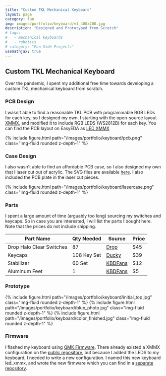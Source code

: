 ```yaml
---
title: "Custom TKL Mechanical Keyboard"
layout: page
category: fun
img: images/portfolio/keyboard/v1_400x200.jpg
description: "Designed and Prototyped from Scratch"
# tags: 
#   - mechanical keyboards
#   - robotics
# category: "Fun Side Projects"
usemathjax: true
---
```


## Custom TKL Mechanical Keyboard
Over the pandemic, I spent my additional free time towards developing a custom TKL mechanical keyboard from scratch. 

### PCB Design
I wasn't able to find a reasonable TKL PCB with programmable RGB LEDs for each key, so I designed my own. I starting with the open-source layout [XMMX](https://easyeda.com/farmakon/XMMX-0447d28c1e4644b88fd04905d983684d), and modified it to include RGB LEDS (WS2812B) for each key. You can find the PCB layout on EasyEDA as [LED XMMX](https://oshwlab.com/mtucker/led-xmmx)

<div class="d-flex justify-content-center">
		{% include figure.html path="/images/portfolio/keyboard/pcb.png" class="img-fluid rounded z-depth-1" %}
</div>

<!-- 
<div style="text-align:center">
	<img style="height: 50%; width: 50%;" src="/images/portfolio/keyboard/pcb.png" />
</div> -->

### Case Design
I also wasn't able to find an affordable PCB case, so I also designed my own that I laser cut out of acrylic. The SVG files are available [here](https://www.dropbox.com/sh/h4rvcedpb1ry24x/AACOMv3k4c0gsGpH-WfcjVkea?dl=0). I also included the PCB plate in the laser cut pieces. 


<div class="d-flex justify-content-center">
		{% include figure.html path="/images/portfolio/keyboard/lasercase.png" class="img-fluid rounded z-depth-1" %}
</div>

<!-- <div style="text-align:center">
	<img style="height: 50%; width: 50%;" src="/images/portfolio/keyboard/lasercase.png" />
</div> -->

### Parts
I spent a large amount of time (arguably too long) sourcing my switches and keycaps. So in case you are interested, I will list the parts I bought here. Note that the prices do not include shipping.

| Part Name   | Qty Needed  | Source | Price |
| ----------- | ----------- |--------|-------|
| Drop Halo Clear Switches    | 87       | [Drop](https://drop.com/buy/drop-halo-switch-pack#overview)| $45|
| Keycaps   | 108 Key Set        | [Ducky](https://mechanicalkeyboards.com/shop/index.php?l=product_detail&p=5790)| $39|
| Stabilizer| 60 Set | [KBDFans](https://kbdfans.com/products/cherry-screw-in-stabilizer) | $12|
| Aluminum Feet | 1 | [KBDFans](https://kbdfans.com/products/anodized-cnc-aluminum-feet-1pair) |$5| 


### Prototype
<div class="d-flex justify-content-center">
	{% include figure.html path="/images/portfolio/keyboard/initial_top.jpg" class="img-fluid rounded z-depth-1" %}
	{% include figure.html path="/images/portfolio/keyboard/blue_photo.jpg" class="img-fluid rounded z-depth-1" %}
	{% include figure.html path="/images/portfolio/keyboard/color_finished.jpg" class="img-fluid rounded z-depth-1" %}
</div>

<!-- 
<div style="text-align:center">
	<img style="height: 50%; width: 50%;" src="/images/portfolio/keyboard/initial_top.jpg" />
	<img style="height: 50%; width: 50%;" src="/images/portfolio/keyboard/blue_photo.jpg" />
	<img style="height: 50%; width: 50%;" src="/images/portfolio/keyboard/color_finished.jpg" />
</div> -->

### Firmware
I flashed my keyboard using [QMK Firmware](https://qmk.fm/). There already existed a XMMX configuration on the [public repository](https://github.com/qmk/qmk_firmware/tree/master/keyboards/xmmx), but because I added the LEDS to my keyboard, I needed to write a new configuration. I named this new keyboard led_xmmx, and wrote the new firmware which you can find in a [separate repository](https://github.com/maegant/qmk_firmware/tree/master/keyboards/xmmx_led).
